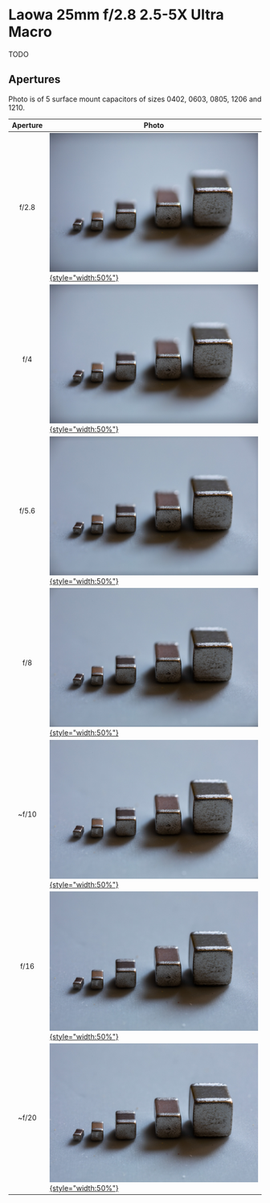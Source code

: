 # Laowa 25mm f/2.8 2.5-5X Ultra Macro
TODO

## Apertures
Photo is of 5 surface mount capacitors of sizes 0402, 0603, 0805, 1206 and 1210.

| Aperture | Photo |
|:---:|---|
| f/2.8 | [![](laowa-25mm-f2.8.jpg){style="width:50%"}](laowa-25mm-f2.8.jpg) |
| f/4 | [![](laowa-25mm-f4.jpg){style="width:50%"}](laowa-25mm-f4.jpg) |
| f/5.6 | [![](laowa-25mm-f5.6.jpg){style="width:50%"}](laowa-25mm-f5.6.jpg) |
| f/8 | [![](laowa-25mm-f8.jpg){style="width:50%"}](laowa-25mm-f8.jpg) |
| ~f/10 | [![](laowa-25mm-f10-ish.jpg){style="width:50%"}](laowa-25mm-f10-ish.jpg) |
| f/16 | [![](laowa-25mm-f16.jpg){style="width:50%"}](laowa-25mm-f16.jpg) |
| ~f/20 | [![](laowa-25mm-f20-ish.jpg){style="width:50%"}](laowa-25mm-f20-ish.jpg) |

